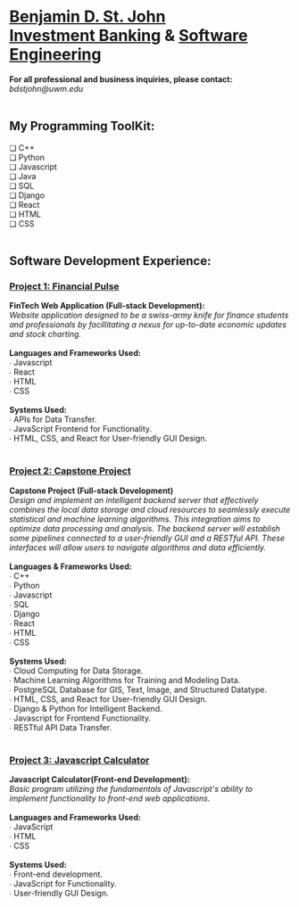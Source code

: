 <br>
<br>
<h1><a href="https://github.com/sanctusjack">Benjamin D. St. John<br></a>
<a href="https://uwm.joinhandshake.com/stu/users/50904620">Investment Banking</a> & <a href="https://www.linkedin.com/in/benjamin-d-st-john-353a85278/">Software Engineering</a></h1>
<p1><b>For all professional and business inquiries, please contact:</b><i> bdstjohn@uwm.edu</i></p1>
<br>
<br>
<h2>My Programming ToolKit:</h2>
    ❏ C++ <br>
    ❏ Python <br>
    ❏ Javascript <br>
    ❏ Java  <br>
    ❏ SQL <br>
    ❏ Django <br>
    ❏ React <br>
    ❏ HTML <br> 
    ❏ CSS
<br>
<br>
<h2>Software Development Experience:</h2>
<h3><a href="https://github.com/sanctusjack/Project-1-Financial-Pulse">Project 1: Financial Pulse</h3></a>
<b>FinTech Web Application (Full-stack Development):</b> <br>
<i>Website application designed to be a swiss-army knife for finance students and professionals by facillitating a nexus for up-to-date economic updates and stock charting.</i>
<br>
<br>
<b>Languages and Frameworks Used:</b> <br>
  ∙ Javascript <br>
  ∙ React <br>
  ∙ HTML <br>
  ∙ CSS
  <br>
  <br>
  <b>Systems Used:</b> <br>
    ∙ APIs for Data Transfer. <br>
    ∙ JavaScript Frontend for Functionality. <br>
    ∙ HTML, CSS, and React for User-friendly GUI Design. 
<br>
<br>
<h3><a href="https://github.com/sanctusjack/Project-2-Algo-Data-ML">Project 2: Capstone Project</a></h3>
<b>Capstone Project (Full-stack Development)</b> <br>
 <i>Design and implement an intelligent backend server that effectively combines the local data storage and cloud resources to seamlessly execute statistical and machine learning algorithms. This integration aims to optimize data processing and analysis. The backend server will establish some pipelines connected to a user-friendly GUI and a RESTful API. These interfaces will allow users to navigate algorithms and data efficiently.</i>
 <br>
 <br>
 <b>Languages & Frameworks Used:</b> <br>
  ∙ C++ <br>
  ∙ Python <br>
  ∙ Javascript <br>
  ∙ SQL <br>
  ∙ Django <br>
  ∙ React <br>
  ∙ HTML <br>
  ∙ CSS 
  <br>
  <br>
  <b>Systems Used:</b> <br>
    ∙ Cloud Computing for Data Storage. <br>
    ∙ Machine Learning Algorithms for Training and Modeling Data. <br>
    ∙ PostgreSQL Database for GIS, Text, Image, and Structured Datatype. <br>
    ∙ HTML, CSS, and React for User-friendly GUI Design. <br>
    ∙ Django & Python for Intelligent Backend. <br>
    ∙ Javascript for Frontend Functionality. <br>
    ∙ RESTful API Data Transfer.
<br>
<br>
<h3><a href="https://github.com/sanctusjack/Project-3-Calculator">Project 3: Javascript Calculator</a></h3>
<b>Javascript Calculator(Front-end Development):</b> <br>
<i>Basic program utilizing the fundamentals of Javascript's ability to implement functionality to front-end web applications.</i>
<br>
<br>
<b>Languages and Frameworks Used:</b> <br>
  ∙ JavaScript <br>
  ∙ HTML <br>
  ∙ CSS
  <br>
  <br>
  <b>Systems Used:</b> <br>
    ∙ Front-end development. <br>
    ∙ JavaScript for Functionality. <br>
    ∙ User-friendly GUI Design. 
<br>
<br>
